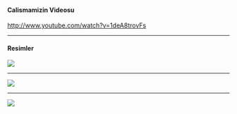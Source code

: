 #### Calismamizin Videosu

http://www.youtube.com/watch?v=1deA8trovFs

----------------------------------------------


#### Resimler

![](http://u1306.hizliresim.com/1b/c/p0luq.png)

----------------------------------------------

![](http://t1306.hizliresim.com/1b/c/p0luk.jpg)

----------------------------------------------

![](http://u1306.hizliresim.com/1b/c/p0lur.jpg)

